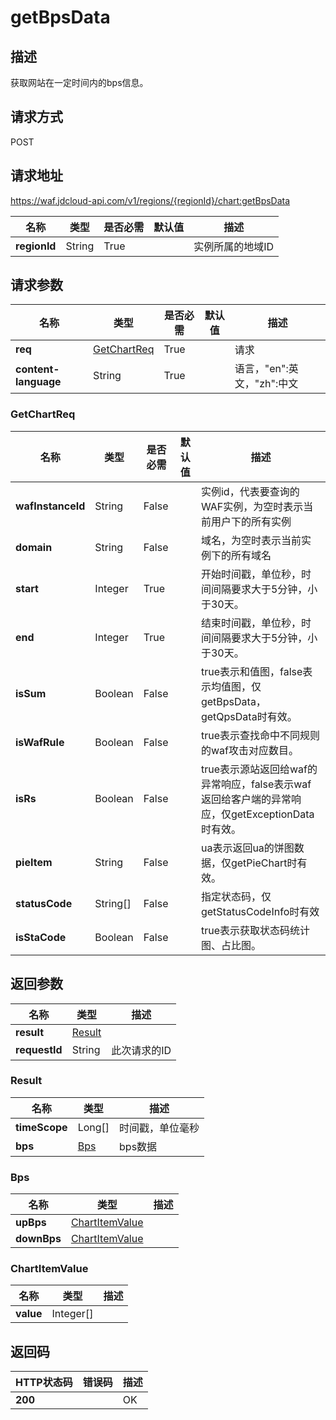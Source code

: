 # getBpsData


## 描述
获取网站在一定时间内的bps信息。

## 请求方式
POST

## 请求地址
https://waf.jdcloud-api.com/v1/regions/{regionId}/chart:getBpsData

|名称|类型|是否必需|默认值|描述|
|---|---|---|---|---|
|**regionId**|String|True| |实例所属的地域ID|

## 请求参数
|名称|类型|是否必需|默认值|描述|
|---|---|---|---|---|
|**req**|[GetChartReq](getbpsdata#getchartreq)|True| |请求|
|**content-language**|String|True| |语言，"en":英文，"zh":中文|

### <div id="getchartreq">GetChartReq</div>
|名称|类型|是否必需|默认值|描述|
|---|---|---|---|---|
|**wafInstanceId**|String|False| |实例id，代表要查询的WAF实例，为空时表示当前用户下的所有实例|
|**domain**|String|False| |域名，为空时表示当前实例下的所有域名|
|**start**|Integer|True| |开始时间戳，单位秒，时间间隔要求大于5分钟，小于30天。|
|**end**|Integer|True| |结束时间戳，单位秒，时间间隔要求大于5分钟，小于30天。|
|**isSum**|Boolean|False| |true表示和值图，false表示均值图，仅getBpsData， getQpsData时有效。|
|**isWafRule**|Boolean|False| |true表示查找命中不同规则的waf攻击对应数目。|
|**isRs**|Boolean|False| |true表示源站返回给waf的异常响应，false表示waf返回给客户端的异常响应，仅getExceptionData时有效。|
|**pieItem**|String|False| |ua表示返回ua的饼图数据，仅getPieChart时有效。|
|**statusCode**|String[]|False| |指定状态码，仅getStatusCodeInfo时有效|
|**isStaCode**|Boolean|False| |true表示获取状态码统计图、占比图。|

## 返回参数
|名称|类型|描述|
|---|---|---|
|**result**|[Result](getbpsdata#result)| |
|**requestId**|String|此次请求的ID|

### <div id="result">Result</div>
|名称|类型|描述|
|---|---|---|
|**timeScope**|Long[]|时间戳，单位毫秒|
|**bps**|[Bps](getbpsdata#bps)|bps数据|
### <div id="bps">Bps</div>
|名称|类型|描述|
|---|---|---|
|**upBps**|[ChartItemValue](getbpsdata#chartitemvalue)| |
|**downBps**|[ChartItemValue](getbpsdata#chartitemvalue)| |
### <div id="chartitemvalue">ChartItemValue</div>
|名称|类型|描述|
|---|---|---|
|**value**|Integer[]| |

## 返回码
|HTTP状态码|错误码|描述|
|---|---|---|
|**200**||OK|
